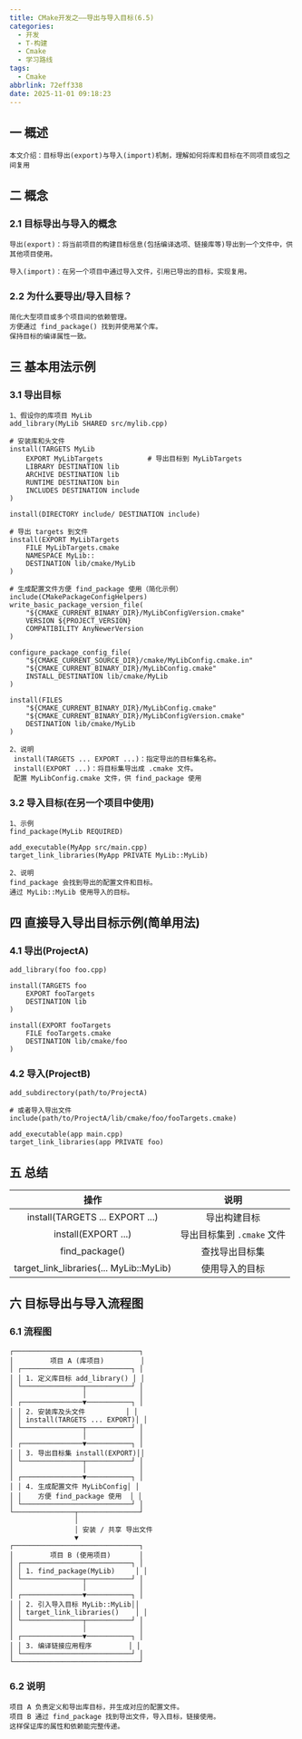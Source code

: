 ```yaml
---
title: CMake开发之——导出与导入目标(6.5)
categories:
  - 开发
  - T-构建
  - Cmake
  - 学习路线
tags:
  - Cmake
abbrlink: 72eff338
date: 2025-11-01 09:18:23
---
```

## 一 概述

```
本文介绍：目标导出(export)与导入(import)机制，理解如何将库和目标在不同项目或包之间复用
```

<!--more-->

## 二 概念

### 2.1 目标导出与导入的概念

```
导出(export)：将当前项目的构建目标信息(包括编译选项、链接库等)导出到一个文件中，供其他项目使用。

导入(import)：在另一个项目中通过导入文件，引用已导出的目标，实现复用。
```

### 2.2 为什么要导出/导入目标？

```
简化大型项目或多个项目间的依赖管理。
方便通过 find_package() 找到并使用某个库。
保持目标的编译属性一致。
```

## 三 基本用法示例

### 3.1 导出目标

```
1、假设你的库项目 MyLib
add_library(MyLib SHARED src/mylib.cpp)

# 安装库和头文件
install(TARGETS MyLib
    EXPORT MyLibTargets           # 导出目标到 MyLibTargets
    LIBRARY DESTINATION lib
    ARCHIVE DESTINATION lib
    RUNTIME DESTINATION bin
    INCLUDES DESTINATION include
)

install(DIRECTORY include/ DESTINATION include)

# 导出 targets 到文件
install(EXPORT MyLibTargets
    FILE MyLibTargets.cmake
    NAMESPACE MyLib::
    DESTINATION lib/cmake/MyLib
)

# 生成配置文件方便 find_package 使用（简化示例）
include(CMakePackageConfigHelpers)
write_basic_package_version_file(
    "${CMAKE_CURRENT_BINARY_DIR}/MyLibConfigVersion.cmake"
    VERSION ${PROJECT_VERSION}
    COMPATIBILITY AnyNewerVersion
)

configure_package_config_file(
    "${CMAKE_CURRENT_SOURCE_DIR}/cmake/MyLibConfig.cmake.in"
    "${CMAKE_CURRENT_BINARY_DIR}/MyLibConfig.cmake"
    INSTALL_DESTINATION lib/cmake/MyLib
)

install(FILES
    "${CMAKE_CURRENT_BINARY_DIR}/MyLibConfig.cmake"
    "${CMAKE_CURRENT_BINARY_DIR}/MyLibConfigVersion.cmake"
    DESTINATION lib/cmake/MyLib
)

2、说明
 install(TARGETS ... EXPORT ...)：指定导出的目标集名称。
 install(EXPORT ...)：将目标集导出成 .cmake 文件。
 配置 MyLibConfig.cmake 文件，供 find_package 使用
```

### 3.2 导入目标(在另一个项目中使用)

```
1、示例
find_package(MyLib REQUIRED)

add_executable(MyApp src/main.cpp)
target_link_libraries(MyApp PRIVATE MyLib::MyLib)

2、说明
find_package 会找到导出的配置文件和目标。
通过 MyLib::MyLib 使用导入的目标。
```

## 四 直接导入导出目标示例(简单用法)

### 4.1 导出(ProjectA)

```
add_library(foo foo.cpp)

install(TARGETS foo
    EXPORT fooTargets
    DESTINATION lib
)

install(EXPORT fooTargets
    FILE fooTargets.cmake
    DESTINATION lib/cmake/foo
)
```

### 4.2 导入(ProjectB)

```
add_subdirectory(path/to/ProjectA)

# 或者导入导出文件
include(path/to/ProjectA/lib/cmake/foo/fooTargets.cmake)

add_executable(app main.cpp)
target_link_libraries(app PRIVATE foo)
```

## 五 总结

|                  操作                   |            说明            |
| :-------------------------------------: | :------------------------: |
|     install(TARGETS ... EXPORT ...)     |        导出构建目标        |
|           install(EXPORT ...)           | 导出目标集到 `.cmake` 文件 |
|             find_package()              |       查找导出目标集       |
| target_link_libraries(... MyLib::MyLib) |       使用导入的目标       |

## 六 目标导出与导入流程图

### 6.1 流程图

```
┌───────────────────────────────┐
│         项目 A (库项目)         │
│ ┌───────────────────────────┐ │
│ │ 1. 定义库目标 add_library() │ │
│ └───────────────┬───────────┘ │
│                 │             │
│ ┌───────────────▼───────────┐ │
│ │ 2. 安装库及头文件          │ │
│ │ install(TARGETS ... EXPORT)│ │
│ └───────────────┬───────────┘ │
│                 │             │
│ ┌───────────────▼───────────┐ │
│ │ 3. 导出目标集 install(EXPORT)││
│ └───────────────┬───────────┘ │
│                 │             │
│ ┌───────────────▼───────────┐ │
│ │ 4. 生成配置文件 MyLibConfig│ │
│ │    方便 find_package 使用  │ │
│ └───────────────────────────┘ │
└───────────────┬───────────────┘
                │
                │ 安装 / 共享 导出文件
                ▼
┌───────────────────────────────┐
│         项目 B (使用项目)       │
│ ┌───────────────────────────┐ │
│ │ 1. find_package(MyLib)     │ │
│ └───────────────┬───────────┘ │
│                 │             │
│ ┌───────────────▼───────────┐ │
│ │ 2. 引入导入目标 MyLib::MyLib││
│ │ target_link_libraries()    │ │
│ └───────────────┬───────────┘ │
│                 │             │
│ ┌───────────────▼───────────┐ │
│ │ 3. 编译链接应用程序         │ │
│ └───────────────────────────┘ │
└───────────────────────────────┘
```

### 6.2 说明

```
项目 A 负责定义和导出库目标，并生成对应的配置文件。
项目 B 通过 find_package 找到导出文件，导入目标，链接使用。
这样保证库的属性和依赖能完整传递。
```

